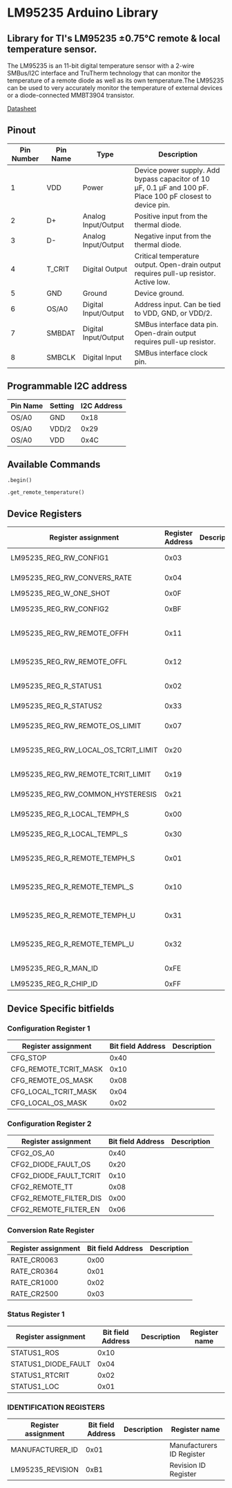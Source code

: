 # LM95235 Arduino Library

## Library for TI's LM95235 ±0.75°C remote & local temperature sensor.

The LM95235 is an 11-bit digital temperature sensor
with a 2-wire SMBus/I2C
interface and TruTherm technology that can monitor
the temperature of a remote diode as well as its own
temperature.The LM95235 can be used to very
accurately monitor the temperature of external
devices  or a diode-connected MMBT3904 transistor.

[Datasheet](https://www.ti.com/product/LM95235?qgpn=lm95235)


## Pinout

| Pin Number | Pin Name | Type                 | Description                                                                                                |
| ---------- | -------- | -------------------- | ---------------------------------------------------------------------------------------------------------- |
| 1          | VDD      | Power                | Device power supply. Add bypass capacitor of 10 μF, 0.1 μF and 100 pF. Place 100 pF closest to device pin. |
| 2          | D+       | Analog Input/Output  | Positive input from the thermal diode.                                                                     |
| 3          | D-       | Analog Input/Output  | Negative input from the thermal diode.                                                                     |
| 4          | T_CRIT   | Digital Output       | Critical temperature output. Open-drain output requires pull-up resistor. Active low.                      |
| 5          | GND      | Ground               | Device ground.                                                                                             |
| 6          | OS/A0    | Digital Input/Output | Address input. Can be tied to VDD, GND, or VDD/2.                                                          |
| 7          | SMBDAT   | Digital Input/Output | SMBus interface data pin. Open-drain output requires pull-up resistor.                                     |
| 8          | SMBCLK   | Digital Input        | SMBus interface clock pin.                                                                                 |

## Programmable I2C address

| Pin Name | Setting | I2C Address |
| -------- | ------- | ----------- |
| OS/A0    | GND     | 0x18        |
| OS/A0    | VDD/2   | 0x29        |
| OS/A0    | VDD     | 0x4C        |


## Available Commands

`.begin()`

`.get_remote_temperature()`

## Device Registers 
| Register assignment                 | Register Address | Description | Register name                    |
| ----------------------------------- | ---------------- | ----------- | -------------------------------- |
| LM95235_REG_RW_CONFIG1              | 0x03             |             | Configuration Register 1         |
| LM95235_REG_RW_CONVERS_RATE         | 0x04             |             | Conversion Rate                  |
| LM95235_REG_W_ONE_SHOT              | 0x0F             |             | One-Shot                         |
| LM95235_REG_RW_CONFIG2              | 0xBF             |             | Configuration Register 2         |
| LM95235_REG_RW_REMOTE_OFFH          | 0x11             |             | Remote Offset High Byte          |
| LM95235_REG_RW_REMOTE_OFFL          | 0x12             |             | Remote Offset Low Byte           |
| LM95235_REG_R_STATUS1               | 0x02             |             | Status Register 1                |
| LM95235_REG_R_STATUS2               | 0x33             |             | Status Register 2                |
| LM95235_REG_RW_REMOTE_OS_LIMIT      | 0x07             |             | Remote OS Limit                  |
| LM95235_REG_RW_LOCAL_OS_TCRIT_LIMIT | 0x20             |             | Local Shared OS and T_Crit Limit |
| LM95235_REG_RW_REMOTE_TCRIT_LIMIT   | 0x19             |             | Remote T_Crit Limit              |
| LM95235_REG_RW_COMMON_HYSTERESIS    | 0x21             |             | Common Hysteresis                |
| LM95235_REG_R_LOCAL_TEMPH_S         | 0x00             |             | Local Temp MSB                   |
| LM95235_REG_R_LOCAL_TEMPL_S         | 0x30             |             | Local Temp LSB                   |
| LM95235_REG_R_REMOTE_TEMPH_S        | 0x01             |             | Remote Temp MSB – Signed         |
| LM95235_REG_R_REMOTE_TEMPL_S        | 0x10             |             | Remote Temp LSB – Signed         |
| LM95235_REG_R_REMOTE_TEMPH_U        | 0x31             |             | Remote Temp MSB – Unsigned       |
| LM95235_REG_R_REMOTE_TEMPL_U        | 0x32             |             | Remote Temp LSB – Unsigned       |
| LM95235_REG_R_MAN_ID                | 0xFE             |             | Manufacturer ID                  |
| LM95235_REG_R_CHIP_ID               | 0xFF             |             | Revision ID                      |

## Device Specific bitfields 

### Configuration Register 1
| Register assignment   | Bit field Address | Description |
| --------------------- | ----------------- | ----------- |
| CFG_STOP              | 0x40              |             |
| CFG_REMOTE_TCRIT_MASK | 0x10              |             |
| CFG_REMOTE_OS_MASK    | 0x08              |             |
| CFG_LOCAL_TCRIT_MASK  | 0x04              |             |
| CFG_LOCAL_OS_MASK     | 0x02              |             |

### Configuration Register 2
| Register assignment    | Bit field Address | Description |
| ---------------------- | ----------------- | ----------- |
| CFG2_OS_A0             | 0x40              |             |
| CFG2_DIODE_FAULT_OS    | 0x20              |             |
| CFG2_DIODE_FAULT_TCRIT | 0x10              |             |
| CFG2_REMOTE_TT         | 0x08              |             |
| CFG2_REMOTE_FILTER_DIS | 0x00              |             |
| CFG2_REMOTE_FILTER_EN  | 0x06              |             |

### Conversion Rate Register
| Register assignment | Bit field Address | Description |
| ------------------- | ----------------- | ----------- |
| RATE_CR0063         | 0x00              |             |
| RATE_CR0364         | 0x01              |             |
| RATE_CR1000         | 0x02              |             |
| RATE_CR2500         | 0x03              |             |

### Status Register 1
| Register assignment | Bit field Address | Description | Register name |
| ------------------- | ----------------- | ----------- | ------------- |
| STATUS1_ROS         | 0x10              |             |               |
| STATUS1_DIODE_FAULT | 0x04              |             |               |
| STATUS1_RTCRIT      | 0x02              |             |               |
| STATUS1_LOC         | 0x01              |             |               |

### IDENTIFICATION REGISTERS
| Register assignment | Bit field Address | Description | Register name             |
| ------------------- | ----------------- | ----------- | ------------------------- |
| MANUFACTURER_ID     | 0x01              |             | Manufacturers ID Register |
| LM95235_REVISION    | 0xB1              |             | Revision ID Register      |
